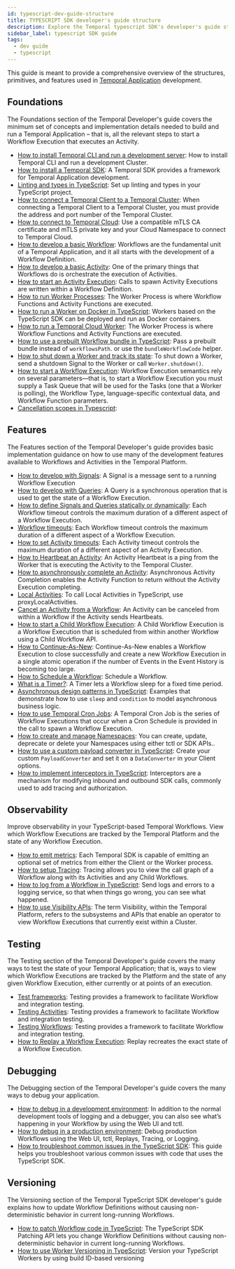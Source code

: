 ```yaml
---
id: typescript-dev-guide-structure
title: TYPESCRIPT SDK developer's guide structure
description: Explore the Temporal typescript SDK's developer's guide structure.
sidebar_label: typescript SDK guide
tags:
  - dev guide
  - typescript
---
```


This guide is meant to provide a comprehensive overview of the structures, primitives, and features used in [Temporal Application](/temporal#temporal-application) development.

## Foundations

The Foundations section of the Temporal Developer's guide covers the minimum set of concepts and implementation details needed to build and run a Temporal Application – that is, all the relevant steps to start a Workflow Execution that executes an Activity.

- [How to install Temporal CLI and run a development server](/self-hosted/how-to-install-temporal-cli): How to install Temporal CLI and run a development Cluster.
- [How to install a Temporal SDK](/typescript/add-sdk): A Temporal SDK provides a framework for Temporal Application development.
- [Linting and types in TypeScript](/typescript/linting-and-types): Set up linting and types in your TypeScript project.
- [How to connect a Temporal Client to a Temporal Cluster](/typescript/connect-to-a-dev-cluster): When connecting a Temporal Client to a Temporal Cluster, you must provide the address and port number of the Temporal Cluster.
- [How to connect to Temporal Cloud](/typescript/connect-to-temporal-cloud): Use a compatible mTLS CA certificate and mTLS private key and your Cloud Namespace to connect to Temporal Cloud.
- [How to develop a basic Workflow](/typescript/developing-workflows): Workflows are the fundamental unit of a Temporal Application, and it all starts with the development of a Workflow Definition.
- [How to develop a basic Activity](/typescript/developing-activities): One of the primary things that Workflows do is orchestrate the execution of Activities.
- [How to start an Activity Execution](/typescript/spawning-activities): Calls to spawn Activity Executions are written within a Workflow Definition.
- [How to run Worker Processes](/typescript/run-a-dev-worker): The Worker Process is where Workflow Functions and Activity Functions are executed.
- [How to run a Worker on Docker in TypeScript](/typescript/how-to-run-a-worker-on-docker): Workers based on the TypeScript SDK can be deployed and run as Docker containers.
- [How to run a Temporal Cloud Worker](/typescript/run-a-temporal-cloud-worker): The Worker Process is where Workflow Functions and Activity Functions are executed.
- [How to use a prebuilt Workflow bundle in TypeScript](/typescript/how-to-use-a-prebuilt-workflow-bundle-in-typescript): Pass a prebuilt bundle instead of `workflowsPath`. or use the `bundleWorkflowCode` helper.
- [How to shut down a Worker and track its state](/typescript/how-to-shut-down-a-worker): To shut down a Worker, send a shutdown Signal to the Worker or call `Worker.shutdown()`.
- [How to start a Workflow Execution](/typescript/spawning-workflows): Workflow Execution semantics rely on several parameters—that is, to start a Workflow Execution you must supply a Task Queue that will be used for the Tasks (one that a Worker is polling), the Workflow Type, language-specific contextual data, and Workflow Function parameters.
- [Cancellation scopes in Typescript](/typescript/cancellation-scopes):

## Features

The Features section of the Temporal Developer's guide provides basic implementation guidance on how to use many of the development features available to Workflows and Activities in the Temporal Platform.

- [How to develop with Signals](/typescript/signals): A Signal is a message sent to a running Workflow Execution
- [How to develop with Queries](/typescript/queries): A Query is a synchronous operation that is used to get the state of a Workflow Execution.
- [How to define Signals and Queries statically or dynamically](/typescript/how-to-define-signals-and-queries-statically-or-dynamically): Each Workflow timeout controls the maximum duration of a different aspect of a Workflow Execution.
- [Workflow timeouts](/typescript/workflow-timeouts): Each Workflow timeout controls the maximum duration of a different aspect of a Workflow Execution.
- [How to set Activity timeouts](/typescript/activity-timeouts): Each Activity timeout controls the maximum duration of a different aspect of an Activity Execution.
- [How to Heartbeat an Activity](/typescript/activity-heartbeats): An Activity Heartbeat is a ping from the Worker that is executing the Activity to the Temporal Cluster.
- [How to asynchronously complete an Activity](/typescript/async-activity-completion): Asynchronous Activity Completion enables the Activity Function to return without the Activity Execution completing.
- [Local Activities](/typescript/local-activities): To call Local Activities in TypeScript, use proxyLocalActivities.
- [Cancel an Activity from a Workflow](/typescript/cancel-activity): An Activity can be canceled from within a Workflow if the Activity sends Heartbeats.
- [How to start a Child Workflow Execution](/typescript/child-workflows): A Child Workflow Execution is a Workflow Execution that is scheduled from within another Workflow using a Child Workflow API.
- [How to Continue-As-New](/typescript/continue-as-new): Continue-As-New enables a Workflow Execution to close successfully and create a new Workflow Execution in a single atomic operation if the number of Events in the Event History is becoming too large.
- [How to Schedule a Workflow](/typescript/schedules): Schedule a Workflow.
- [What is a Timer?](/typescript/timers): A Timer lets a Workflow sleep for a fixed time period.
- [Asynchronous design patterns in TypeScript](/typescript/async-design-patterns): Examples that demonstrate how to use `sleep` and `condition` to model asynchronous business logic.
- [How to use Temporal Cron Jobs](/typescript/cron-jobs): A Temporal Cron Job is the series of Workflow Executions that occur when a Cron Schedule is provided in the call to spawn a Workflow Execution.
- [How to create and manage Namespaces](/typescript/namespaces): You can create, update, deprecate or delete your Namespaces using either tctl or SDK APIs..
- [How to use a custom payload converter in TypeScript](/typescript/how-to-use-a-custom-payload-converter-in-typescript): Create your custom `PayloadConverter` and set it on a `DataConverter` in your Client options.
- [How to implement interceptors in TypeScript](/typescript/how-to-implement-interceptors-in-typescript): Interceptors are a mechanism for modifying inbound and outbound SDK calls, commonly used to add tracing and authorization.

## Observability

Improve observability in your TypeScript-based Temporal Workflows. View which Workflow Executions are tracked by the Temporal Platform and the state of any Workflow Execution.

- [How to emit metrics](/typescript/metrics): Each Temporal SDK is capable of emitting an optional set of metrics from either the Client or the Worker process.
- [How to setup Tracing](/typescript/tracing): Tracing allows you to view the call graph of a Workflow along with its Activities and any Child Workflows.
- [How to log from a Workflow in TypeScript](/typescript/how-to-log-from-a-workflow-in-typescript): Send logs and errors to a logging service, so that when things go wrong, you can see what happened.
- [How to use Visibility APIs](/typescript/visibility): The term Visibility, within the Temporal Platform, refers to the subsystems and APIs that enable an operator to view Workflow Executions that currently exist within a Cluster.

## Testing

The Testing section of the Temporal Developer's guide covers the many ways to test the state of your Temporal Application; that is, ways to view which Workflow Executions are tracked by the Platform and the state of any given Workflow Execution, either currently or at points of an execution.

- [Test frameworks](/typescript/testing-frameworks): Testing provides a framework to facilitate Workflow and integration testing.
- [Testing Activities](/typescript/testing-activities): Testing provides a framework to facilitate Workflow and integration testing.
- [Testing Workflows](/typescript/testing-workflows): Testing provides a framework to facilitate Workflow and integration testing.
- [How to Replay a Workflow Execution](/typescript/replays): Replay recreates the exact state of a Workflow Execution.

## Debugging

The Debugging section of the Temporal Developer's guide covers the many ways to debug your application.

- [How to debug in a development environment](/typescript/debug-environment-development): In addition to the normal development tools of logging and a debugger, you can also see what’s happening in your Workflow by using the Web UI and tctl.
- [How to debug in a production environment](/typescript/debug-environment-production): Debug production Workflows using the Web UI, tctl, Replays, Tracing, or Logging.
- [How to troubleshoot common issues in the TypeScript SDK](/typescript/troubleshoot-issues): This guide helps you troubleshoot various common issues with code that uses the TypeScript SDK.

## Versioning

The Versioning section of the Temporal TypeScript SDK developer's guide explains how to update Workflow Definitions without causing non-deterministic behavior in current long-running Workflows.

- [How to patch Workflow code in TypeScript](/typescript/patching): The TypeScript SDK Patching API lets you change Workflow Definitions without causing non-deterministic behavior in current long-running Workflows.
- [How to use Worker Versioning in TypeScript](/typescript/how-to-use-worker-versioning-in-typescript): Version your TypeScript Workers by using build ID-based versioning
